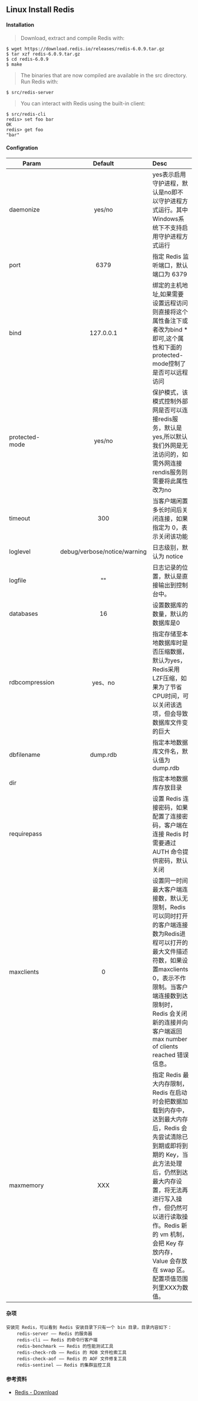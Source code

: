 ## Linux Install Redis

#### Installation
> Download, extract and compile Redis with:
```
$ wget https://download.redis.io/releases/redis-6.0.9.tar.gz
$ tar xzf redis-6.0.9.tar.gz
$ cd redis-6.0.9
$ make
```
> The binaries that are now compiled are available in the src directory. Run Redis with: 
```
$ src/redis-server
```
> You can interact with Redis using the built-in client:
```
$ src/redis-cli
redis> set foo bar
OK
redis> get foo
"bar"
```

#### Configration
| Param         | Default       | Desc  |
| ------------- |:-------------:| :-----|
| daemonize  | yes/no  | yes表示启用守护进程，默认是no即不以守护进程方式运行。其中Windows系统下不支持启用守护进程方式运行|
| port  | 6379 | 指定 Redis 监听端口，默认端口为 6379  |
| bind  | 127.0.0.1 | 绑定的主机地址,如果需要设置远程访问则直接将这个属性备注下或者改为bind * 即可,这个属性和下面的protected-mode控制了是否可以远程访问 |
| protected-mode | yes/no | 保护模式，该模式控制外部网是否可以连接redis服务，默认是yes,所以默认我们外网是无法访问的，如需外网连接rendis服务则需要将此属性改为no|
| timeout | 300 | 当客户端闲置多长时间后关闭连接，如果指定为 0，表示关闭该功能  |
| loglevel | debug/verbose/notice/warning  | 日志级别，默认为 notice  |
| logfile | ""  | 日志记录的位置，默认是直接输出到控制台中。|
| databases | 16 | 设置数据库的数量，默认的数据库是0  |
| rdbcompression |  yes、no |  指定存储至本地数据库时是否压缩数据，默认为yes，Redis采用LZF压缩，如果为了节省CPU时间，可以关闭该选项，但会导致数据库文件变的巨大|   
| dbfilename | dump.rdb | 指定本地数据库文件名，默认值为 dump.rdb  |
| dir | | 指定本地数据库存放目录 |
| requirepass |	 | 设置 Redis 连接密码，如果配置了连接密码，客户端在连接 Redis 时需要通过 AUTH <password> 命令提供密码，默认关闭 |
| maxclients | 0 | 设置同一时间最大客户端连接数，默认无限制，Redis可以同时打开的客户端连接数为Redis进程可以打开的最大文件描述符数，如果设置maxclients 0，表示不作限制。当客户端连接数到达限制时，Redis 会关闭新的连接并向客户端返回 max number of clients reached 错误信息。|
| maxmemory	| XXX <bytes> | 指定 Redis 最大内存限制，Redis 在启动时会把数据加载到内存中，达到最大内存后，Redis 会先尝试清除已到期或即将到期的 Key，当此方法处理 后，仍然到达最大内存设置，将无法再进行写入操作，但仍然可以进行读取操作。Redis 新的 vm 机制，会把 Key 存放内存，Value 会存放在 swap 区。配置项值范围列里XXX为数值。|

#### 杂项
```
安装完 Redis，可以看到 Redis 安装目录下只有一个 bin 目录，目录内容如下：
	redis-server —— Redis 的服务器
	redis-cli —— Redis 的命令行客户端
	redis-benchmark —— Redis 的性能测试工具
	redis-check-rdb —— Redis 的 RDB 文件检索工具
	redis-check-aof —— Redis 的 AOF 文件修复工具
	redis-sentinel —— Redis 的集群监控工具

```

#### 参考资料
* [Redis - Download](https://redis.io/download)  
